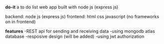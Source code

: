 **do-it**
a to do list web app built with node js (express js)

backend: node js (express js)
frontend: html css javascript (no frameworks on in frontend)

**features**
-REST api for sending and receiving data
-using mongodb atlas database
-resposive design (will be added)
-using jwt authorization

 
